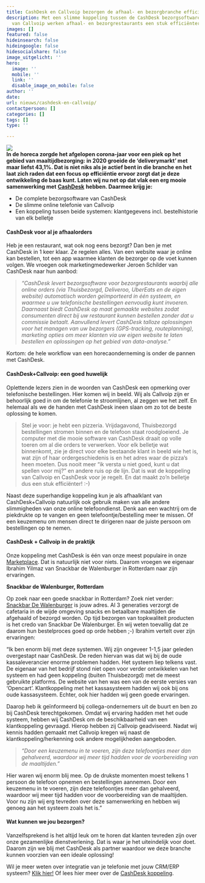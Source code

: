 ```yaml
---
title: CashDesk en Callvoip bezorgen de afhaal- en bezorgbranche efficiëntie
description: Met een slimme koppeling tussen de CashDesk bezorgsoftware en telefonie
  van Callvoip werken afhaal- en bezorgrestaurants een stuk efficiënter.
images: []
featured: false
hideinsearch: false
hideingoogle: false
hidesocialshare: false
image_uitgelicht: ''
hero:
  image: ''
  mobile: ''
  link: ''
  disable_image_on_mobile: false
author: ''
date: 
url: nieuws/cashdesk-en-callvoip/
contactpersoon: []
categories: []
tags: []
type: ''

---
```

**![](https://res.cloudinary.com/callvoip/image/upload/v1627989099/cashdesk_eqit0l.png)  
In de horeca zorgde het afgelopen corona-jaar voor een piek op het gebied van maaltijdbezorging: in 2020 groeide de ‘deliverymarkt’ met maar liefst 43,1%. Dat is niet niks als je actief bent in die branche en het laat zich raden dat een focus op efficiëntie ervoor zorgt dat je deze ontwikkeling de baas kunt. Laten wij nu net op dat vlak een erg mooie samenwerking met** [**CashDesk**](https://www.cashdesk.nl/) **hebben. Daarmee krijg je:**

* De complete bezorgsoftware van CashDesk
* De slimme online telefonie van Callvoip
* Een koppeling tussen beide systemen: klantgegevens incl. bestelhistorie van elk belletje

#### CashDesk voor al je afhaalorders

Heb je een restaurant, wat ook nog eens bezorgt? Dan ben je met CashDesk in 1 keer klaar. Ze regelen alles. Van een website waar je online kan bestellen, tot een app waarmee klanten de bezorger op de voet kunnen volgen. We vroegen ook marketingmedewerker Jeroen Schilder van CashDesk naar hun aanbod:

> _“CashDesk levert bezorgsoftware voor bezorgrestaurants waarbij alle online orders (via Thuisbezorgd, Deliveroo, UberEats en de eigen website) automatisch worden geïmporteerd in één systeem, en waarmee u uw telefonische bestellingen eenvoudig kunt invoeren. Daarnaast biedt CashDesk op maat gemaakte websites zodat consumenten direct bij uw restaurant kunnen bestellen zonder dat u commissie betaalt. Aanvullend levert CashDesk talloze oplossingen voor het managen van uw bezorgers (GPS-tracking, routeplanning), marketing opties om meer klanten via uw eigen website te laten bestellen en oplossingen op het gebied van data-analyse.”_

Kortom: de hele workflow van een horecaonderneming is onder de pannen met CashDesk.

#### CashDesk+Callvoip: een goed huwelijk

Oplettende lezers zien in de woorden van CashDesk een opmerking over telefonische bestellingen. Hier komen wij in beeld. Wij als Callvoip zijn er behoorlijk goed in om de telefonie te stroomlijnen, al zeggen we het zelf. En helemaal als we de handen met CashDesk ineen slaan om zo tot de beste oplossing te komen.

> Stel je voor: je hebt een pizzeria. Vrijdagavond, Thuisbezorgd bestellingen stromen binnen en de telefoon staat roodgloeiend. Je computer met die mooie software van CashDesk draait op volle toeren om al die orders te verwerken. Voor elk belletje wat binnenkomt, zie je direct voor elke bestaande klant in beeld wie het is, wat zijn of haar ordergeschiedenis is en het adres waar de pizza’s heen moeten. Dus nooit meer “ik versta u niet goed, kunt u dat spellen voor mij?” en andere ruis op de lijn. Dat is wat de koppeling van Callvoip en CashDesk voor je regelt. En dat maakt zo’n belletje dus een stuk efficiënter! :-)

Naast deze superhandige koppeling kun je als afhaalklant van CashDesk+Callvoip natuurlijk ook gebruik maken van alle andere slimmigheden van onze online telefoondienst. Denk aan een wachtrij om de piekdrukte op te vangen en geen telefoontje/bestelling meer te missen. Of een keuzemenu om mensen direct te dirigeren naar de juiste persoon om bestellingen op te nemen.

#### CashDesk + Callvoip in de praktijk

Onze koppeling met CashDesk is één van onze meest populaire in onze [Marketplace](). Dat is natuurlijk niet voor niets. Daarom vroegen we eigenaar Ibrahim Yilmaz van Snackbar de Walenburger in Rotterdam naar zijn ervaringen. 

**Snackbar de Walenburger, Rotterdam**

Op zoek naar een goede snackbar in Rotterdam? Zoek niet verder: [Snackbar De Walenburger](https://www.snackbardewalenburger.nl/) is jouw adres. Al 3 generaties verzorgt de cafetaria in de wijde omgeving snacks en betaalbare maaltijden die afgehaald of bezorgd worden. Op tijd bezorgen van topkwaliteit producten is het credo van Snackbar De Walenburger. En wij weten toevallig dat ze daarom hun bestelproces goed op orde hebben ;-) Ibrahim vertelt over zijn ervaringen:

“Ik ben enorm blij met deze systemen. Wij zijn ongeveer 1-1,5 jaar geleden overgestapt naar CashDesk. De reden hiervan was dat wij bij de oude kassaleverancier enorme problemen hadden. Het systeem liep telkens vast. De eigenaar van het bedrijf stond niet open voor verder ontwikkelen van het systeem en had geen koppeling (buiten Thuisbezorgd) met de meest gebruikte platforms. De website van hen was een van de eerste versies van ‘Opencart’. Klantkoppeling met het kassasysteem hadden wij ook bij ons oude kassasysteem. Echter, ook hier hadden wij geen goede ervaringen.

Daarop heb ik geïnformeerd bij collega-ondernemers uit de buurt en ben zo bij CashDesk terechtgekomen. Omdat wij ervaring hadden met het oude systeem, hebben wij CashDesk om de beschikbaarheid van een klantkoppeling gevraagd. Hierop hebben zij Callvoip geadviseerd. Nadat wij kennis hadden gemaakt met Callvoip kregen wij naast de klantkoppeling/herkenning ook andere mogelijkheden aangeboden.

> _“Door een keuzemenu in te voeren, zijn deze telefoontjes meer dan gehalveerd, waardoor wij meer tijd hadden voor de voorbereiding van de maaltijden.”_

Hier waren wij enorm blij mee. Op de drukste momenten moest telkens 1 persoon de telefoon opnemen en bestellingen aannemen. Door een keuzemenu in te voeren, zijn deze telefoontjes meer dan gehalveerd, waardoor wij meer tijd hadden voor de voorbereiding van de maaltijden. Voor nu zijn wij erg tevreden over deze samenwerking en hebben wij genoeg aan het systeem zoals het is.”

#### Wat kunnen we jou bezorgen?

Vanzelfsprekend is het altijd leuk om te horen dat klanten tevreden zijn over onze gezamenlijke dienstverlening. Dat is waar je het uiteindelijk voor doet. Daarom zijn we blij met CashDesk als partner waardoor we deze branche kunnen voorzien van een ideale oplossing!

Wil je meer weten over integratie van je telefonie met jouw CRM/ERP systeem? [Klik hier!](https://www.callvoip.nl/telefonie/integratie/) Of lees hier meer over de [CashDesk koppeling](https://www.callvoip.nl/crmintegratie/cashdesk/).
